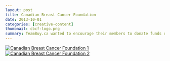 ```yaml
---
layout: post
title: Canadian Breast Cancer Foundation
date: 2013-10-01
categories: [creative-content]
thumbnail: cbcf-logo.png
summary: TeamBuy.ca wanted to encourage their members to donate funds during Breast Cancer Awareness month in October of 2013.
---
```


<a class="zoom" href="{{ site.url }}/images/CBC awareness.jpg">
  <img alt="Canadian Breast Cancer Foundation 1" src="{{ site.url }}/images/CBC awareness.jpg"/>
</a>

<a class="zoom" href="{{ site.url }}/images/CBCFcopy.png">
  <img alt="Canadian Breast Cancer Foundation 2" src="{{ site.url }}/images/CBCFcopy.png"/>
</a>